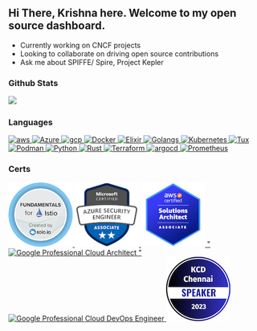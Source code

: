 <!--
**krishnakv/krishnakv** is a ✨ _special_ ✨ repository because its `README.md` (this file) appears on your GitHub profile.

Here are some ideas to get you started:

- 🔭 I’m currently working on ...
- 🌱 I’m currently learning ...
- 👯 I’m looking to collaborate on ...
- 🤔 I’m looking for help with ...
- 💬 Ask me about ...
- 📫 How to reach me: ...
- 😄 Pronouns: ...
- ⚡ Fun fact: ...
-->

## Hi There, Krishna here. Welcome to my open source dashboard.

- Currently working on CNCF projects
- Looking to collaborate on driving open source contributions
- Ask me about SPIFFE/ Spire, Project Kepler

### Github Stats
![](https://github-readme-stats.vercel.app/api?username=krishnakv&theme=dark&hide_border=false&include_all_commits=true&count_private=true)

### Languages
<p align="left"> 
<a href="https://aws.amazon.com/">
  <img src="https://cdn.jsdelivr.net/gh/devicons/devicon/icons/amazonwebservices/amazonwebservices-original-wordmark.svg" alt="aws" width="64" height="64"/>
</a>
<a href="https://azure.microsoft.com/">
  <img src="https://cdn.jsdelivr.net/gh/devicons/devicon/icons/azure/azure-original-wordmark.svg" alt="Azure" width="64" height="64"/>
</a>
<a href="https://cloud.google.com/">
<img src="https://cdn.jsdelivr.net/gh/devicons/devicon/icons/googlecloud/googlecloud-original-wordmark.svg" alt="gcp" width="64" height="64"/>
</a>
<a href="https://www.docker.com/">
<img src="https://cdn.jsdelivr.net/gh/devicons/devicon/icons/docker/docker-original-wordmark.svg" alt="Docker" width="64" height="64"/>
</a>
<a href="https://elixir-lang.org/">
<img src="https://cdn.jsdelivr.net/gh/devicons/devicon/icons/elixir/elixir-original-wordmark.svg" alt="Elixir" width="64" height="64"/>
</a>
<a href="https://go.dev/">
<img src="https://cdn.jsdelivr.net/gh/devicons/devicon/icons/go/go-original-wordmark.svg" alt="Golangs" width="64" height="64"/>
</a>
<a href="https://kubernetes.io/">
<img src="https://cdn.jsdelivr.net/gh/devicons/devicon/icons/kubernetes/kubernetes-plain-wordmark.svg" alt="Kubernetes" width="64" height="64"/>
</a>
<a href="https://www.linux.org/">
<img src="https://cdn.jsdelivr.net/gh/devicons/devicon/icons/linux/linux-original.svg" alt="Tux" width="64" height="64"/>
</a>
<a href="https://podman.io/">
<img src="https://cdn.jsdelivr.net/gh/devicons/devicon/icons/podman/podman-original-wordmark.svg" alt="Podman" width="64" height="64"/>
</a>
<a href="https://www.python.org/">
<img src="https://cdn.jsdelivr.net/gh/devicons/devicon/icons/python/python-original-wordmark.svg" alt="Python" width="64" height="64"/>
</a>
<a href="https://www.rust-lang.org/">
<img src="https://cdn.jsdelivr.net/gh/devicons/devicon/icons/rust/rust-plain.svg" alt="Rust" width="64" height="64"/>
</a>
<a href="https://www.terraform.io/">
<img src="https://cdn.jsdelivr.net/gh/devicons/devicon/icons/terraform/terraform-original-wordmark.svg" alt="Terraform" width="64" height="64"/>
</a>
<a href="https://argoproj.github.io/">
<img src="https://cdn.jsdelivr.net/gh/devicons/devicon/icons/argocd/argocd-original-wordmark.svg" alt="argocd" width="64" height="64"/>
</a>
<a href="https://prometheus.io/">
<img src="https://cdn.jsdelivr.net/gh/devicons/devicon/icons/prometheus/prometheus-original-wordmark.svg" alt="Prometheus" width="64" height="64"/>
</a>
</p>

### Certs

<p align="left"> 
<a href="https://www.credly.com/badges/66fa84f6-7c1b-4089-97f1-99607f5c63aa/public_url">
<img src="./img/fundamentals-for-istio-by-solo-io.png" alt="Istio" width="128" height="128"/>
</a>
<a href="https://www.credly.com/badges/2dcdfa35-3a4c-4b72-bfba-e57493ead13a/public_url">
<img src="./img/microsoft-certified-azure-security-engineer-associate.png" alt="Azure Security Engg Associate" width="128" height="128"/>
</a>
<a href="https://www.credly.com/badges/a71bfe88-73c8-4c35-8062-4741fc6ff1dd/public_url">
<img src="./img/aws-certified-solutions-architect-associate.png" alt="AWS Certified Solutions Architect - Associate" width="128" height="128"/>
</a>
<a href="https://google.accredible.com/56c56c0a-b1c0-48b2-8153-02b0b206b100">"
<img src="https://api.accredible.com/v1/frontend/credential_website_embed_image/badge/24747181" alt="Google Professional Cloud Architect" width="128" height="128"/>
</a>
<a href="https://google.accredible.com/4406a400-119a-4174-b95b-16d9216ad7f8">"
<img src="https://api.accredible.com/v1/frontend/credential_website_embed_image/badge/71544347" alt="Google Professional Cloud DevOps Engineer" width="128" height="128"/>
</a>
<a href="https://www.credly.com/badges/2756a97c-5ab7-4f65-b44e-14a545577f83/public_url">
<img src="./img/speaker-kcd-chennai-2023.png" alt="Speaker KCD Chennai" width="128" height="128"/>
</a>
</p>
